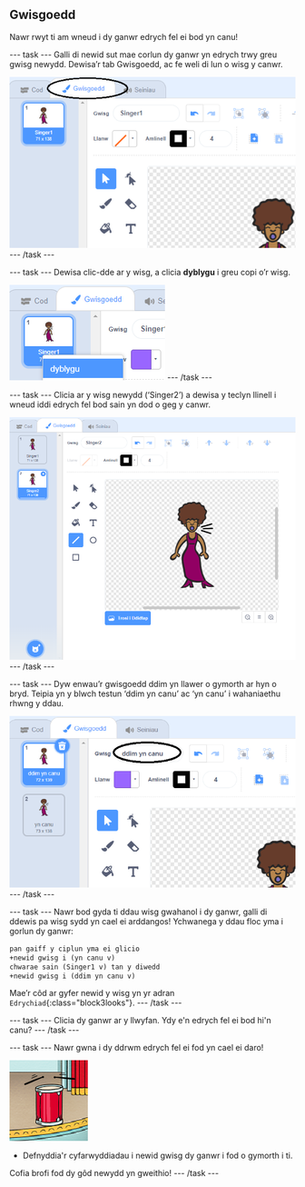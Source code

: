 ## Gwisgoedd

Nawr rwyt ti am wneud i dy ganwr edrych fel ei bod yn canu!

--- task --- Galli di newid sut mae corlun dy ganwr yn edrych trwy greu gwisg newydd. Dewisa’r tab Gwisgoedd, ac fe weli di lun o wisg y canwr.

![sgrinlun](images/band-singer-costume-annotated.png) --- /task ---

--- task ---
Dewisa clic-dde ar y wisg, a clicia **dyblygu** i greu copi o’r wisg.

![sgrinlun](images/band-singer-duplicate.png) --- /task ---

--- task --- Clicia ar y wisg newydd (‘Singer2’) a dewisa y teclyn llinell i wneud iddi edrych fel bod sain yn dod o geg y canwr.

![sgrinlun](images/band-singer-click.png) --- /task ---

--- task --- Dyw enwau’r gwisgoedd ddim yn llawer o gymorth ar hyn o bryd. Teipia yn y blwch testun ‘ddim yn canu’ ac ‘yn canu’ i wahaniaethu rhwng y ddau.

![sgrinlun](images/band-singer-name-annotated.png) --- /task ---

--- task ---
Nawr bod gyda ti ddau wisg gwahanol i dy ganwr, galli di ddewis pa wisg sydd yn cael ei arddangos! Ychwanega y ddau floc yma i gorlun dy ganwr:

```blocks3
pan gaiff y ciplun yma ei glicio
+newid gwisg i (yn canu v)
chwarae sain (Singer1 v) tan y diwedd
+newid gwisg i (ddim yn canu v)
```

Mae’r côd ar gyfer newid y wisg yn yr adran `Edrychiad`{:class="block3looks"}. --- /task ---

--- task --- Clicia dy ganwr ar y llwyfan. Ydy e'n edrych fel ei bod hi'n canu? --- /task ---

--- task --- Nawr gwna i dy ddrwm edrych fel ei fod yn cael ei daro!

![sgrinlun](images/band-drum-final.png)

- Defnyddia'r cyfarwyddiadau i newid gwisg dy ganwr i fod o gymorth i ti.

Cofia brofi fod dy gôd newydd yn gweithio! --- /task ---
